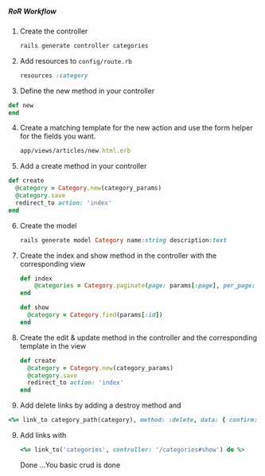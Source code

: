 ##### RoR Workflow
1. Create the controller
      ```ruby
      rails generate controller categories
      ```

2. Add resources to `config/route.rb`
      ```ruby
      resources :category
      ```

3. Define the new method in your controller
```ruby
def new
end
```

4. Create a matching template for the new action and use the form helper for the fields you want.
      ```ruby
      app/views/articles/new.html.erb
      ```

5. Add a create method in your controller
```ruby
def create
  @category = Category.new(category_params)
  @category.save
  redirect_to action: 'index'
end
```

6. Create the model
      ```ruby
      rails generate model Category name:string description:text
      ```

7. Create the index and show method in the controller with the corresponding view
      ```ruby
      def index
          @categories = Category.paginate(page: params[:page], per_page: 2).order('id Desc').all
      end

      def show
        @category = Category.find(params[:id])
      end
      ```

8. Create the edit & update method in the controller and the corresponding   template in the view
    ```ruby
    def create
      @category = Category.new(category_params)
      @category.save
      redirect_to action: 'index'
    end
    ```

9. Add delete links by adding a destroy method and
  ```ruby
  <%= link_to category_path(category), method: :delete, data: { confirm: 'Are you sure?' }, :class =>"btn btn-primary btn-xs" do  %>
  ```

9. Add links with
    ```ruby
    <%= link_to('categories', controller: '/categories#show') do %>
    ```

    Done ...You basic crud is done
